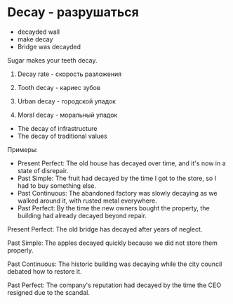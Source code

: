 # Decay - разрушаться




- decayded wall
- make decay
- Bridge was decayded

Sugar makes your teeth decay.

1. Decay rate - скорость разложения

2. Tooth decay - кариес зубов

3. Urban decay - городской упадок

4. Moral decay - моральный упадок

- The decay of infrastructure
- The decay of traditional values

Примеры:

- Present Perfect: The old house has decayed over time, and it's now in a state of disrepair.
- Past Simple: The fruit had decayed by the time I got to the store, so I had to buy something else.
- Past Continuous: The abandoned factory was slowly decaying as we walked around it, with rusted metal everywhere.
- Past Perfect: By the time the new owners bought the property, the building had already decayed beyond repair.

Present Perfect: The old bridge has decayed after years of neglect.

Past Simple: The apples decayed quickly because we did not store them properly.

Past Continuous: The historic building was decaying while the city council debated how to restore it.

Past Perfect: The company's reputation had decayed by the time the CEO resigned due to the scandal.